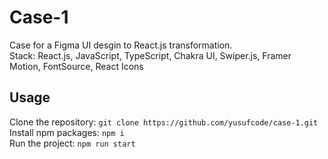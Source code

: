 # Case-1

Case for a Figma UI desgin to React.js transformation.\
Stack: React.js, JavaScript, TypeScript, Chakra UI, Swiper.js, Framer Motion, FontSource, React Icons

## Usage

Clone the repository: `git clone https://github.com/yusufcode/case-1.git`\
Install npm packages: `npm i`\
Run the project: `npm run start`